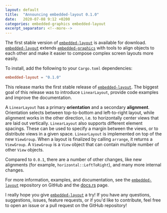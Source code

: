 ```yaml
---
layout: default
title:  "Announcing embedded-layout 0.1.0"
date:   2020-07-08 9:12 +0200
categories: embedded-graphics embedded-layout
excerpt_separator: <!--more-->
---
```


The first stable version of [`embedded-layout`] is available for download. [`embedded-layout`]
extends [`embedded-graphics`] with tools to align objects to each other and make it easier to compose
complex screen layouts more easily.

To install, add the following to your `Cargo.toml` dependencies:
```toml
embedded-layout = "0.1.0"
```

<!--more-->

This release marks the first stable release of [`embedded-layout`]. The biggest goal of this release
was to introduce `LinearLayout`, provide code examples and improve the documentation.

A `LinearLayout` has a primary **orientation** and a secondary **alignment**. Orientation
selects between top-to-bottom and left-to-right layout, while alignment works in the other direction,
i.e. to horizontally center views that are laid out vertically.
`LinearLayout` also supports different element spacings. These can be used to specify a margin
between the views, or to distribute views in a given space.
`LinearLayout` is implemented on top of the new `ViewGroup`. When a layout is finalized by calling
`arrange`, it returns a `ViewGroup`. A `ViewGroup` is a `View` object that can contain multiple
number of other `View` objects.

Compared to `0.0.1`, there are a number of other changes, like new alignments
(for example, `horizontal::LeftToRight`), and many more internal changes.

For more information, examples, and documentation, see the [`embedded-layout`] repository on GitHub
and the [docs.rs] page.

I really hope you give [`embedded-layout`] a try! If you have any questions, suggestions, issues,
feature requests, or if you'd like to contribute, feel free to open an issue or a pull request on
the GitHub repository!

[`embedded-graphics`]: https://github.com/jamwaffles/embedded-graphics
[`embedded-layout`]: https://github.com/bugadani/embedded-layout
[docs.rs]: https://docs.rs/embedded-layout/
